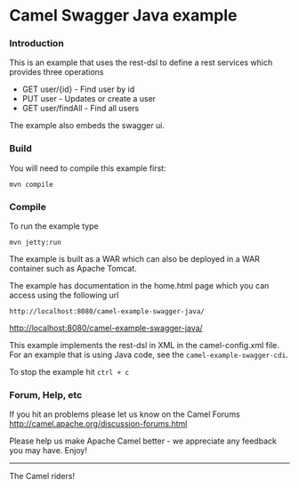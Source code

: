 # Camel Swagger Java example

### Introduction
This is an example that uses the rest-dsl to define a rest services which provides three operations

- GET user/{id}     - Find user by id
- PUT user          - Updates or create a user
- GET user/findAll  - Find all users

The example also embeds the swagger ui.

### Build
You will need to compile this example first:

	mvn compile

### Compile
To run the example type	
	
	mvn jetty:run

The example is built as a WAR which can also be deployed in a WAR container such as Apache Tomcat.

The example has documentation in the home.html page which you can access using the following url

	http://localhost:8080/camel-example-swagger-java/
   
<http://localhost:8080/camel-example-swagger-java/>

This example implements the rest-dsl in XML in the camel-config.xml file. For an example that
is using Java code, see the `camel-example-swagger-cdi`.

To stop the example hit `ctrl + c`

### Forum, Help, etc 

If you hit an problems please let us know on the Camel Forums <http://camel.apache.org/discussion-forums.html>

Please help us make Apache Camel better - we appreciate any feedback you may
have.  Enjoy!


------------------------
The Camel riders!
